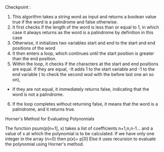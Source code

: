 Checkpoint :

1.	This algorithm takes a string word as input and returns a boolean value true if the word is a palindrome and false otherwise.
2.	It first checks if the length of the word is less than or equal to 1, in which case it always returns  as the word is a palindrome by definition in this case
3.	Otherwise, it initializes two variables start and end to the start and end positions of the word
4.	It then enters a loop, which continues until the start position is greater than the end position. 
5.	Within the loop, it checks if the characters at the start and end positions are equal. If they are equal, 
  -It adds 1 to the start variable and -1 to the end variable ( to check the second wod with the before last one an so on), 
 - If they are not equal, it immediately returns false, indicating that the word is not a palindrome. 
6.	If the loop completes without returning false, it means that the word is a palindrome, and it returns true.



Horner's Method for Evaluating Polynomials

The function psum(p[n+1], x) takes a list of coefficients n+1,n,n-1... and a value of x at which the polynomial is to be calculated.
If we have only one integer in the array (n=0) then p(x)= p[0]
Else it uses recursion to evaluate the polynomial using Horner's method.


